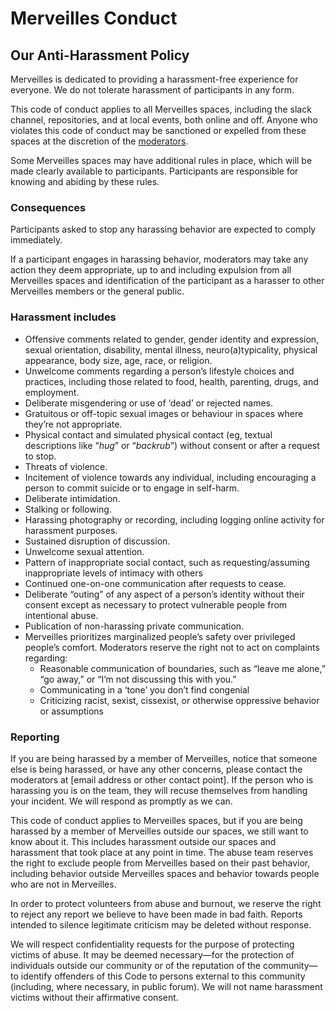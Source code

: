 # Merveilles Conduct

## Our Anti-Harassment Policy

Merveilles is dedicated to providing a harassment-free experience for everyone. We do not tolerate harassment of participants in any form.

This code of conduct applies to all Merveilles spaces, including the slack channel, repositories, and at local events, both online and off. Anyone who violates this code of conduct may be sanctioned or expelled from these spaces at the discretion of the [moderators](https://github.com/merveilles/Resources).

Some Merveilles spaces may have additional rules in place, which will be made clearly available to participants. Participants are responsible for knowing and abiding by these rules.

### Consequences

Participants asked to stop any harassing behavior are expected to comply immediately.

If a participant engages in harassing behavior, moderators may take any action they deem appropriate, up to and including expulsion from all Merveilles spaces and identification of the participant as a harasser to other Merveilles members or the general public.

### Harassment includes

- Offensive comments related to gender, gender identity and expression, sexual orientation, disability, mental illness, neuro(a)typicality, physical appearance, body size, age, race, or religion.
- Unwelcome comments regarding a person’s lifestyle choices and practices, including those related to food, health, parenting, drugs, and employment.
- Deliberate misgendering or use of ‘dead’ or rejected names.
- Gratuitous or off-topic sexual images or behaviour  in spaces where they’re not appropriate.
- Physical contact and simulated physical contact (eg, textual descriptions like “*hug*” or “*backrub*”) without consent or after a request to stop.
- Threats of violence.
- Incitement of violence towards any individual, including encouraging a person to commit suicide or to engage in self-harm.
- Deliberate intimidation.
- Stalking or following.
- Harassing photography or recording, including logging online activity for harassment purposes.
- Sustained disruption of discussion.
- Unwelcome sexual attention.
- Pattern of inappropriate social contact, such as requesting/assuming inappropriate levels of intimacy with others
- Continued one-on-one communication after requests to cease.
- Deliberate “outing” of any aspect of a person’s identity without their consent except as necessary to protect vulnerable people from intentional abuse.
- Publication of non-harassing private communication.
- Merveilles prioritizes marginalized people’s safety over privileged people’s comfort. Moderators reserve the right not to act on complaints regarding:
  - Reasonable communication of boundaries, such as “leave me alone,” “go away,” or “I’m not discussing this with you.”
  - Communicating in a ‘tone’ you don’t find congenial
  - Criticizing racist, sexist, cissexist, or otherwise oppressive behavior or assumptions

### Reporting

If you are being harassed by a member of Merveilles, notice that someone else is being harassed, or have any other concerns, please contact the moderators at [email address or other contact point]. If the person who is harassing you is on the team, they will recuse themselves from handling your incident. We will respond as promptly as we can.

This code of conduct applies to Merveilles spaces, but if you are being harassed by a member of Merveilles outside our spaces, we still want to know about it. This includes harassment outside our spaces and harassment that took place at any point in time. The abuse team reserves the right to exclude people from Merveilles based on their past behavior, including behavior outside Merveilles spaces and behavior towards people who are not in Merveilles.

In order to protect volunteers from abuse and burnout, we reserve the right to reject any report we believe to have been made in bad faith. Reports intended to silence legitimate criticism may be deleted without response.

We will respect confidentiality requests for the purpose of protecting victims of abuse. It may be deemed necessary&mdash;for the protection of individuals outside our community or of the reputation of the community&mdash;to identify offenders of this Code to persons external to this community (including, where necessary, in public forum). We will not name harassment victims without their affirmative consent.

